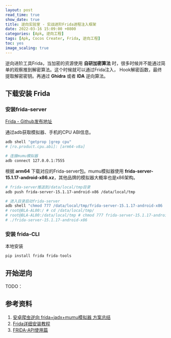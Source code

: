 ```yaml
---
layout: post
read_time: true
show_date: true
title: 逆向实验室 - 实战进阶Frida进程注入框架
date: 2022-03-16 15:09:00 +0800
categories: [Apk, 逆向工程]
tags: [Apk, Cocos Creater, Frida, 逆向工程]
toc: yes
image_scaling: true
---
```


逆向进阶工具Frida，当加密的资源使用 **自研加密算法** 时，很多时候并不能通过简单的观察推到解密算法。这个时候就可以通过Frida注入， Hook解密函数，最终提取解密密钥。再通过 **Ghidra** 或者 **IDA** 逆向算法。


## 下载安装 **Frida**

### 安装frida-server

[Frida - Github发布地址](https://github.com/frida/frida/releases)

通过adb获取模拟器、手机的CPU ABI信息。

```bash
adb shell "getprop |grep cpu"
# [ro.product.cpu.abi]: [arm64-v8a]

# 连接mumu模拟器
adb connect 127.0.0.1:7555
```

根据 **arm64** 下载对应的Frida-server包。mumu模拟器使用 **frida-server-15.1.17-android-x86.xz**，其他品牌的模拟器大概率也是x86架构。

```bash
# frida-server推送到/data/local/tmp目录
adb push frida-server-15.1.17-android-x86 /data/local/tmp

# 进入目录启动frida-server
adb shell "chmod 777 /data/local/tmp/frida-server-15.1.17-android-x86 | /data/local/tmp/frida-server-15.1.17-android-x86 &"
# root@BLA-AL00:/ # cd /data/local/tmp/
# root@BLA-AL00:/data/local/tmp # chmod 777 frida-server-15.1.17-android-x86
# ./frida-server-15.1.17-android-x86
```

### 安装 frida-CLI

本地安装
```python
pip install frida frida-tools
```


## 开始逆向

TODO：



## 参考资料

 1. [安卓爬虫逆向 frida+jadx+mumu模拟器 方案总结](https://zhuanlan.zhihu.com/p/365637030)
 2. [Frida详细安装教程](https://www.jianshu.com/p/c349471bdef7)
 3. [FRIDA-API使用篇](https://www.anquanke.com/post/id/195869)
